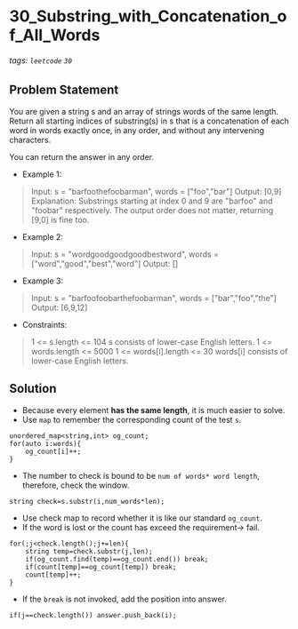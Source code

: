 # 30_Substring_with_Concatenation_of_All_Words
###### tags: `leetcode` `30`
## Problem Statement
You are given a string s and an array of strings words of the same length. Return all starting indices of substring(s) in s that is a concatenation of each word in words exactly once, in any order, and without any intervening characters.

You can return the answer in any order.

- Example 1:

> Input: s = "barfoothefoobarman", words = ["foo","bar"]
Output: [0,9]
Explanation: Substrings starting at index 0 and 9 are "barfoo" and "foobar" respectively.
The output order does not matter, returning [9,0] is fine too.
- Example 2:

> Input: s = "wordgoodgoodgoodbestword", words = ["word","good","best","word"]
Output: []
- Example 3:

> Input: s = "barfoofoobarthefoobarman", words = ["bar","foo","the"]
Output: [6,9,12]
 
- Constraints:

> 1 <= s.length <= 104
s consists of lower-case English letters.
1 <= words.length <= 5000
1 <= words[i].length <= 30
words[i] consists of lower-case English letters.
## Solution
- Because every element **has the same length**, it is much easier to solve.
- Use ```map``` to remember the corresponding count of the test ```s```.

```cpp=
unordered_map<string,int> og_count;
for(auto i:words){
    og_count[i]++;
}
```
- The number to check is bound to be ```num of words* word length```, therefore, check the window.
```cpp=
string check=s.substr(i,num_words*len);
```
- Use check map to record whether it is like our standard ```og_count```.
- If the word is lost or the count has exceed the requirement-> fail.

```cpp=
for(;j<check.length();j+=len){
    string temp=check.substr(j,len);
    if(og_count.find(temp)==og_count.end()) break;
    if(count[temp]==og_count[temp]) break;
    count[temp]++;
}
```
- If the ```break``` is not invoked, add the position into answer.

```cpp=
if(j==check.length()) answer.push_back(i);
```